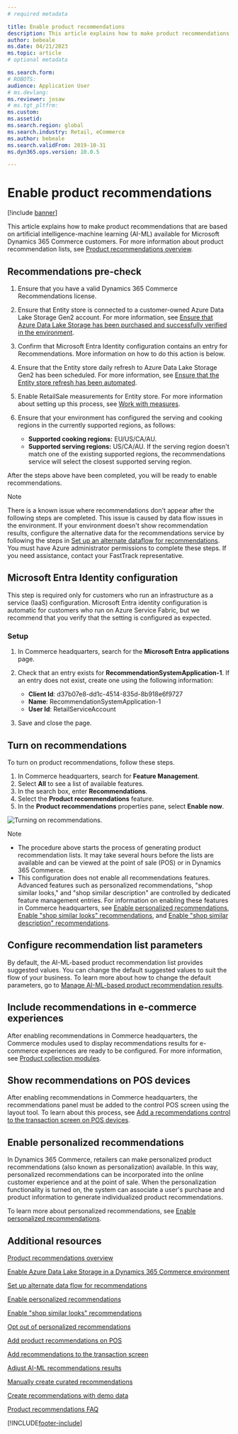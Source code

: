 ```yaml
---
# required metadata

title: Enable product recommendations
description: This article explains how to make product recommendations that are based on artificial intelligence-machine learning (AI-ML) available for Microsoft Dynamics 365 Commerce customers. 
author: bebeale
ms.date: 04/21/2023
ms.topic: article
# optional metadata

ms.search.form: 
# ROBOTS: 
audience: Application User
# ms.devlang: 
ms.reviewer: josaw
# ms.tgt_pltfrm: 
ms.custom: 
ms.assetid: 
ms.search.region: global
ms.search.industry: Retail, eCommerce
ms.author: bebeale
ms.search.validFrom: 2019-10-31
ms.dyn365.ops.version: 10.0.5

---
```


# Enable product recommendations

[!include [banner](includes/banner.md)]

This article explains how to make product recommendations that are based on artificial intelligence-machine learning (AI-ML) available for Microsoft Dynamics 365 Commerce customers. For more information about product recommendation lists, see [Product recommendations overview](product-recommendations.md).

## Recommendations pre-check

1. Ensure that you have a valid Dynamics 365 Commerce Recommendations license.
1. Ensure that Entity store is connected to a customer-owned Azure Data Lake Storage Gen2 account. For more information, see [Ensure that Azure Data Lake Storage has been purchased and successfully verified in the environment](enable-ADLS-environment.md).
1. Confirm that Microsoft Entra Identity configuration contains an entry for Recommendations. More information on how to do this action is below.
1. Ensure that the Entity store daily refresh to Azure Data Lake Storage Gen2 has been scheduled. For more information, see [Ensure that the Entity store refresh has been automated](../fin-ops-core/dev-itpro/data-entities/entity-store-data-lake.md).
1. Enable RetailSale measurements for Entity store. For more information about setting up this process, see [Work with measures](/dynamics365/ai/customer-insights/pm-measures).
1. Ensure that your environment has configured the serving and cooking regions in the currently supported regions, as follows:

    - **Supported cooking regions:** EU/US/CA/AU.
    - **Supported serving regions:** US/CA/AU. If the serving region doesn't match one of the existing supported regions, the recommendations service will select the closest supported serving region.

After the steps above have been completed, you will be ready to enable recommendations.

> [!NOTE]
> There is a known issue where recommendations don't appear after the following steps are completed. This issue is caused by data flow issues in the environment. If your environment doesn't show recommendation results, configure the alternative data for the recommendations service by following the steps in [Set up an alternate dataflow for recommendations](dev-itpro/set-up-alternate-data-flow.md). You must have Azure administrator permissions to complete these steps. If you need assistance, contact your FastTrack representative.

## Microsoft Entra Identity configuration

This step is required only for customers who run an infrastructure as a service (IaaS) configuration. Microsoft Entra identity configuration is automatic for customers who run on Azure Service Fabric, but we recommend that you verify that the setting is configured as expected.

### Setup

1. In Commerce headquarters, search for the **Microsoft Entra applications** page.
1. Check that an entry exists for **RecommendationSystemApplication-1**. If an entry does not exist, create one using the following information:

    - **Client Id**: d37b07e8-dd1c-4514-835d-8b918e6f9727
    - **Name**: RecommendationSystemApplication-1
    - **User Id**: RetailServiceAccount

1. Save and close the page. 

## Turn on recommendations

To turn on product recommendations, follow these steps.

1. In Commerce headquarters, search for **Feature Management**.
1. Select **All** to see a list of available features. 
1. In the search box, enter **Recommendations**.
1. Select the **Product recommendations** feature.
1. In the **Product recommendations** properties pane, select **Enable now**.

![Turning on recommendations.](./media/FeatureManagement_Recommendations.PNG)

> [!NOTE]
> - The procedure above starts the process of generating product recommendation lists. It may take several hours before the lists are available and can be viewed at the point of sale (POS) or in Dynamics 365 Commerce.
> - This configuration does not enable all recommendations features. Advanced features such as personalized recommendations, "shop similar looks," and "shop similar description" are controlled by dedicated feature management entries. For information on enabling these features in Commerce headquarters, see [Enable personalized recommendations](personalized-recommendations.md), [Enable "shop similar looks" recommendations](shop-similar-looks.md), and [Enable "shop similar description" recommendations](shop-similar-description.md).

## Configure recommendation list parameters

By default, the AI-ML-based product recommendation list provides suggested values. You can change the default suggested values to suit the flow of your business. To learn more about how to change the default parameters, go to [Manage AI-ML-based product recommendation results](modify-product-recommendation-results.md).

## Include recommendations in e-commerce experiences

After enabling recommendations in Commerce headquarters, the Commerce modules used to display recommendations results for e-commerce experiences are ready to be configured. For more information, see [Product collection modules](product-collection-module-overview.md).

## Show recommendations on POS devices

After enabling recommendations in Commerce headquarters, the recommendations panel must be added to the control POS screen using the layout tool. To learn about this process, see [Add a recommendations control to the transaction screen on POS devices](add-recommendations-control-pos-screen.md). 

## Enable personalized recommendations

In Dynamics 365 Commerce, retailers can make personalized product recommendations (also known as personalization) available. In this way, personalized recommendations can be incorporated into the online customer experience and at the point of sale. When the personalization functionality is turned on, the system can associate a user's purchase and product information to generate individualized product recommendations.

To learn more about personalized recommendations, see [Enable personalized recommendations](personalized-recommendations.md).

## Additional resources

[Product recommendations overview](product-recommendations.md)

[Enable Azure Data Lake Storage in a Dynamics 365 Commerce environment](enable-adls-environment.md)

[Set up alternate data flow for recommendations](dev-itpro/set-up-alternate-data-flow.md)

[Enable personalized recommendations](personalized-recommendations.md)

[Enable "shop similar looks" recommendations](shop-similar-looks.md)

[Opt out of personalized recommendations](opt-out-personalization.md)

[Add product recommendations on POS](product.md)

[Add recommendations to the transaction screen](add-recommendations-control-pos-screen.md)

[Adjust AI-ML recommendations results](modify-product-recommendation-results.md)

[Manually create curated recommendations](create-editorial-recommendation-lists.md)

[Create recommendations with demo data](product-recommendations-demo-data.md)

[Product recommendations FAQ](faq-recommendations.md)




[!INCLUDE[footer-include](../includes/footer-banner.md)]